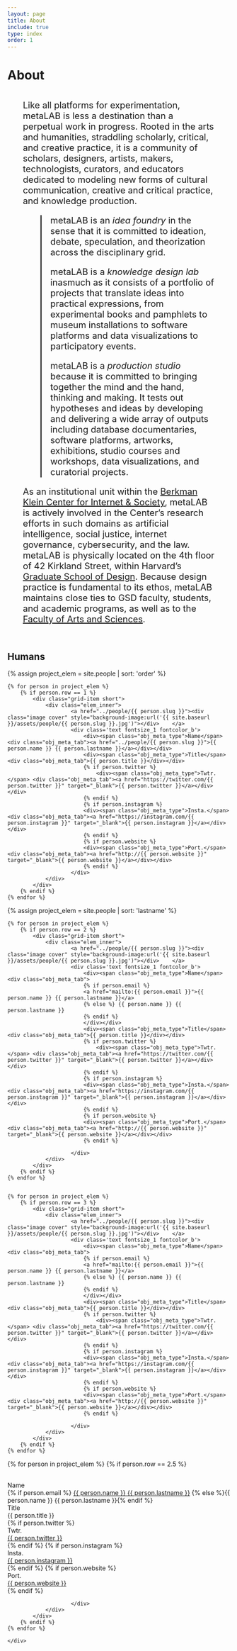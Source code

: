```yaml
---
layout: page
title: About
include: true
type: index
order: 1
---
```

<style>
	.about_grid .short{
	}
	.about_grid .short.row2{
		height: 100px;
	}	
	
	.about_sum .elem_inner{
		border: 2px solid red;
		height: 400px!important;
	}
	.about_sum .elem_inner .inner{
		padding: 25px;
	}
	.header_desc span{
		color:red;
	}
	.about_r{
		margin-bottom: 15px;
		font-family: 'Roboto Mono', monospace;
		height: 150px;
	}
	.about_r span{
		color: red;
	}
	.partner_list{
		margin-top: 25px;
	}
	.partner_list a{
		display: block;
	}
	
	.grid-item.partners.short.featured {
    height: 100%;
	}

	.text-block {
		position: relative;
	    float: left;
	    display: block;
	    margin: 0 35px 40px 35px;
	    font-size: 20px;
	}

	.intro-text {
		overflow: hidden;
    	position: relative;
    	font-weight: bold;
    	font-style: italic;
    	margin-top: -70px;
    	margin-bottom: 30px;

	}

	.mono {
	    font-family:"Roboto Mono", monospace;
		font-size: 16px !important;
		font-style: normal;	
	}

	p.sub-term {
		margin-left: 20px;
	}

	.block {
		border-left: 2px solid black;
		margin-left: 40px;

	}


	
</style>



<div id="about" class="present_div fontsize_3"><h1>About</h1></div>


<div class="grid about_grid">
<div class="text-block">
	<p>
 Like all platforms for experimentation, metaLAB is less a destination than a perpetual work in progress. Rooted in the arts and humanities, straddling scholarly, critical, and creative practice, it is a community of scholars, designers, artists, makers, technologists, curators, and educators dedicated to modeling new forms of cultural communication, creative and critical practice, and knowledge production.</p>
 
 <div class="block">
<p class="sub-term" id="idea-foundry">metaLAB is an <i>idea foundry</i> in the sense that it is committed to ideation, debate, speculation, and theorization across the disciplinary grid.</p>
 
<p class="sub-term" id="knowledge-design-lab">metaLAB is a <i>knowledge design lab</i> inasmuch as it consists of a portfolio of projects that translate ideas into practical expressions, from experimental books and pamphlets to museum installations to software platforms and data visualizations to participatory events.</p>
 
<p class="sub-term" id="production-studio">metaLAB is a <i>production studio</i> because it is committed to bringing together the mind and the hand, thinking and making. It tests out hypotheses and ideas by developing and delivering a wide array of outputs including database documentaries, software platforms, artworks, exhibitions, studio courses and workshops, data visualizations, and curatorial projects.</p>
</div>
 
<p>As an institutional unit within the <a href="https://cyber.harvard.edu/">Berkman Klein Center for Internet & Society</a>, metaLAB is actively involved in the Center’s research efforts in such domains as artificial intelligence, social justice, internet governance, cybersecurity, and the law. metaLAB is physically located on the 4th floor of 42 Kirkland Street, within Harvard’s <a href="https://www.gsd.harvard.edu/">Graduate School of Design</a>. Because design practice is fundamental to its ethos, metaLAB maintains close ties to GSD faculty, students, and academic programs, as well as to the <a href="https://www.fas.harvard.edu/">Faculty of Arts and Sciences</a>.</p>
</div>
</div>

<div class="about_grid intro-text">
	<div class="text-block mono">
		<a href="../community">Interested in joining our community? Learn more!</a>
	</div>
</div>


<div class="present_div fontsize_3"><h2>Humans</h2></div>

<div class="grid about_grid">
 {% assign project_elem = site.people | sort: 'order' %}

	{% for person in project_elem %}
		{% if person.row == 1 %}
			<div class="grid-item short">
				<div class="elem_inner">
						<a href="../people/{{ person.slug }}"><div class="image cover" style="background-image:url('{{ site.baseurl }}/assets/people/{{ person.slug }}.jpg')"></div>	</a>	
						<div class='text fontsize_1 fontcolor_b'>
							<div><span class="obj_meta_type">Name</span> <div class="obj_meta_tab"><a href="../people/{{ person.slug }}">{{ person.name }} {{ person.lastname }}</a></div></div>
							<div><span class="obj_meta_type">Title</span> <div class="obj_meta_tab">{{ person.title }}</div></div>
							{% if person.twitter %}
								<div><span class="obj_meta_type">Twtr.</span> <div class="obj_meta_tab"><a href="https://twitter.com/{{ person.twitter }}" target="_blank">{{ person.twitter }}</a></div></div>
							{% endif %}
							{% if person.instagram %}
							<div><span class="obj_meta_type">Insta.</span> <div class="obj_meta_tab"><a href="https://instagram.com/{{ person.instagram }}" target="_blank">{{ person.instagram }}</a></div></div>
							{% endif %}
							{% if person.website %}
							<div><span class="obj_meta_type">Port.</span> <div class="obj_meta_tab"><a href="http://{{ person.website }}" target="_blank">{{ person.website }}</a></div></div>
							{% endif %}							
						</div>
				</div>		
			</div>	
		{% endif %}		
	{% endfor %}

 {% assign project_elem = site.people | sort: 'lastname' %}

	{% for person in project_elem %}
		{% if person.row == 2 %}
			<div class="grid-item short">
				<div class="elem_inner">
						<a href="../people/{{ person.slug }}"><div class="image cover" style="background-image:url('{{ site.baseurl }}/assets/people/{{ person.slug }}.jpg')"></div>	</a>	
						<div class='text fontsize_1 fontcolor_b'>
							<div><span class="obj_meta_type">Name</span> <div class="obj_meta_tab">
							{% if person.email %}
							<a href="mailto:{{ person.email }}">{{ person.name }} {{ person.lastname }}</a>
							{% else %} {{ person.name }} {{ person.lastname }}
							{% endif %}
							</div></div>
							<div><span class="obj_meta_type">Title</span> <div class="obj_meta_tab">{{ person.title }}</div></div>
							{% if person.twitter %}
								<div><span class="obj_meta_type">Twtr.</span> <div class="obj_meta_tab"><a href="https://twitter.com/{{ person.twitter }}" target="_blank">{{ person.twitter }}</a></div></div>
							{% endif %}
							{% if person.instagram %}
							<div><span class="obj_meta_type">Insta.</span> <div class="obj_meta_tab"><a href="https://instagram.com/{{ person.instagram }}" target="_blank">{{ person.instagram }}</a></div></div>
							{% endif %}
							{% if person.website %}
							<div><span class="obj_meta_type">Port.</span> <div class="obj_meta_tab"><a href="http://{{ person.website }}" target="_blank">{{ person.website }}</a></div></div>
							{% endif %}
							
						</div>
				</div>		
			</div>	
		{% endif %}		
	{% endfor %}


	{% for person in project_elem %}
		{% if person.row == 3 %}
			<div class="grid-item short">
				<div class="elem_inner">
						<a href="../people/{{ person.slug }}"><div class="image cover" style="background-image:url('{{ site.baseurl }}/assets/people/{{ person.slug }}.jpg')"></div>	</a>	
						<div class='text fontsize_1 fontcolor_b'>
							<div><span class="obj_meta_type">Name</span> <div class="obj_meta_tab">
							{% if person.email %}
							<a href="mailto:{{ person.email }}">{{ person.name }} {{ person.lastname }}</a>
							{% else %} {{ person.name }} {{ person.lastname }}
							{% endif %}
							</div></div>
							<div><span class="obj_meta_type">Title</span> <div class="obj_meta_tab">{{ person.title }}</div></div>
							{% if person.twitter %}
								<div><span class="obj_meta_type">Twtr.</span> <div class="obj_meta_tab"><a href="https://twitter.com/{{ person.twitter }}" target="_blank">{{ person.twitter }}</a></div></div>
							{% endif %}
							{% if person.instagram %}
							<div><span class="obj_meta_type">Insta.</span> <div class="obj_meta_tab"><a href="https://instagram.com/{{ person.instagram }}" target="_blank">{{ person.instagram }}</a></div></div>
							{% endif %}
							{% if person.website %}
							<div><span class="obj_meta_type">Port.</span> <div class="obj_meta_tab"><a href="http://{{ person.website }}" target="_blank">{{ person.website }}</a></div></div>
							{% endif %}
							
						</div>
				</div>		
			</div>	
		{% endif %}		
	{% endfor %}

{% for person in project_elem %}
		{% if person.row == 2.5 %}
			<div class="grid-item short row2">
				<div class="elem_inner">	
						<div class='text fontsize_1 fontcolor_b'>
							<div><span class="obj_meta_type">Name</span> <div class="obj_meta_tab">
								{% if person.email %}
								<a href="mailto:{{ person.email }}">{{ person.name }} {{ person.lastname }}</a>
								{% else %}{{ person.name }} {{ person.lastname }}{% endif %}
								</div></div>
							<div><span class="obj_meta_type">Title</span> <div class="obj_meta_tab">{{ person.title }}</div></div>
							{% if person.twitter %}
								<div><span class="obj_meta_type">Twtr.</span> <div class="obj_meta_tab"><a href="https://twitter.com/{{ person.twitter }}" target="_blank">{{ person.twitter }}</a></div></div>
							{% endif %}
							{% if person.instagram %}
							<div><span class="obj_meta_type">Insta.</span> <div class="obj_meta_tab"><a href="https://instagram.com/{{ person.instagram }}" target="_blank">{{ person.instagram }}</a></div></div>
							{% endif %}
							{% if person.website %}
							<div><span class="obj_meta_type">Port.</span> <div class="obj_meta_tab"><a href="http://{{ person.website }}" target="_blank">{{ person.website }}</a></div></div>
							{% endif %}
							
						</div>
				</div>		
			</div>	
		{% endif %}		
	{% endfor %}

	</div>





